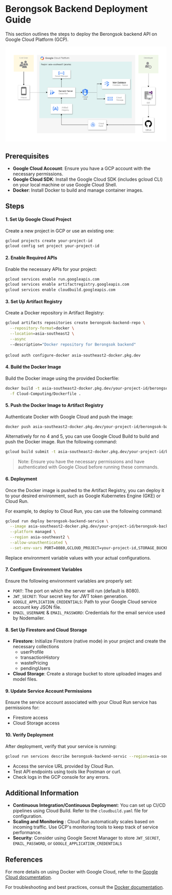 # Berongsok Backend Deployment Guide
This section outlines the steps to deploy the Berongsok backend API on Google Cloud Platform (GCP). 
<p align="center">
  <img src="https://github.com/titii-ship-it/Berongsok/blob/cloud_team/Cloud-Computing/assets/Berongsok-Cloud_Architecture.png" alt="Cloud Architecture" width="700">
</p>

## Prerequisites
- **Google Cloud Account**: Ensure you have a GCP account with the necessary permissions.
- **Google Cloud SDK**: Install the Google Cloud SDK (includes gcloud CLI) on your local machine or use Google Cloud Shell.
- **Docker**: Install Docker to build and manage container images.

## Steps
#### 1. Set Up Google Cloud Project
Create a new project in GCP or use an existing one:
```sh
gcloud projects create your-project-id
gcloud config set project your-project-id
```

#### 2. Enable Required APIs
Enable the necessary APIs for your project:
```sh
gcloud services enable run.googleapis.com
gcloud services enable artifactregistry.googleapis.com
gcloud services enable cloudbuild.googleapis.com
```

#### 3. Set Up Artifact Registry
Create a Docker repository in Artifact Registry:
```sh
gcloud artifacts repositories create berongsok-backend-repo \
  --repository-format=docker \
  --location=asia-southeast2 \
  --async
  --description="Docker repository for Berongsok backend"

gcloud auth configure-docker asia-southeast2-docker.pkg.dev
```

#### 4. Build the Docker Image
Build the Docker image using the provided Dockerfile:
```sh
docker build -t asia-southeast2-docker.pkg.dev/your-project-id/berongsok-backend-repo/berongsok-backend:latest \
  -f Cloud-Computing/Dockerfile .
```

#### 5. Push the Docker Image to Artifact Registry
Authenticate Docker with Google Cloud and push the image:
```sh
docker push asia-southeast2-docker.pkg.dev/your-project-id/berongsok-backend-repo/berongsok-backend:latest
```

Alternatively for no 4 and 5, you can use Google Cloud Build to build and push the Docker image. Run the following command:
```sh
gcloud build submit -t asia-southeast2-docker.pkg.dev/your-project-id/berongsok-capstone-repo/berongsok-backend:latest
```
> Note: Ensure you have the necessary permissions and have authenticated with Google Cloud before running these commands.


#### 6. Deployment
Once the Docker image is pushed to the Artifact Registry, you can deploy it to your desired environment, such as Google Kubernetes Engine (GKE) or Cloud Run.

For example, to deploy to Cloud Run, you can use the following command:
```sh
gcloud run deploy berongsok-backend-service \
  --image asia-southeast2-docker.pkg.dev/your-project-id/berongsok-backend-repo/berongsok-backend:latest \
  --platform managed \
  --region asia-southeast2 \
  --allow-unauthenticated \
  --set-env-vars PORT=8080,GCLOUD_PROJECT=your-project-id,STORAGE_BUCKET=your-bucket-name,JWT_SECRET=your_jwt_secret,GOOGLE_APPLICATION_CREDENTIALS=/path/to/service_account.json,EMAIL_USERNAME=your_email@example.com,EMAIL_PASSWORD=your_email_password
```
Replace environment variable values with your actual configurations.

#### 7. Configure Environment Variables
Ensure the following environment variables are properly set:
  - `PORT`: The port on which the server will run (default is 8080).
  - `JWT_SECRET`: Your secret key for JWT token generation.
  - `GOOGLE_APPLICATION_CREDENTIALS`: Path to your Google Cloud service account key JSON file.
  - `EMAIL_USERNAME` & `EMAIL_PASSWORD`: Credentials for the email service used by Nodemailer.

#### 8. Set Up Firestore and Cloud Storage
  - **Firestore**: Initialize Firestore (native mode) in your project and create the necessary collections 
    - userProfile 
    - transactionHistory
    - wastePricing
    - pendingUsers
  - **Cloud Storage**: Create a storage bucket to store uploaded images and model files.

#### 9. Update Service Account Permissions
Ensure the service account associated with your Cloud Run service has permissions for:
  - Firestore access 
  - Cloud Storage access 

#### 10. Verify Deployment
After deployment, verify that your service is running:
```sh
gcloud run services describe berongsok-backend-servic --region=asia-southeast2
```
- Access the service URL provided by Cloud Run.
- Test API endpoints using tools like Postman or curl.
- Check logs in the GCP console for any errors.

## Additional Information
 - **Continuous Integration/Continuous Deploymen**t: You can set up CI/CD pipelines using Cloud Build. Refer to the `cloudbuild.yaml` file for configuration.
 - **Scaling and Monitoring** : Cloud Run automatically scales based on incoming traffic. Use GCP's monitoring tools to keep track of service performance.
 - **Security**: Consider using Google Secret Manager to store `JWT_SECRET`, `EMAIL_PASSWORD`, or `GOOGLE_APPLICATION_CREDENTIALS`


## References
For more details on using Docker with Google Cloud, refer to the [Google Cloud documentation](https://cloud.google.com/artifact-registry/docs/docker/quickstart).

For troubleshooting and best practices, consult the [Docker documentation](https://docs.docker.com/get-started/).